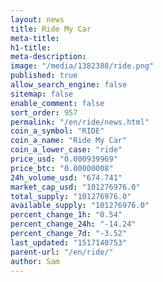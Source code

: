```yaml
---
layout: news
title: Ride My Car
meta-title: 
h1-title: 
meta-description: 
image: "/media/1382388/ride.png"
published: true
allow_search_engine: false
sitemap: false
enable_comment: false
sort_order: 957
permalink: "/en/ride/news.html"
coin_a_symbol: "RIDE"
coin_a_name: "Ride My Car"
coin_a_lower_case: "ride"
price_usd: "0.000939969"
price_btc: "0.00000008"
24h_volume_usd: "674.741"
market_cap_usd: "101276976.0"
total_supply: "101276976.0"
available_supply: "101276976.0"
percent_change_1h: "0.54"
percent_change_24h: "-14.24"
percent_change_7d: "-3.52"
last_updated: "1517140753"
parent-url: "/en/ride/"
author: Sam
---
```


